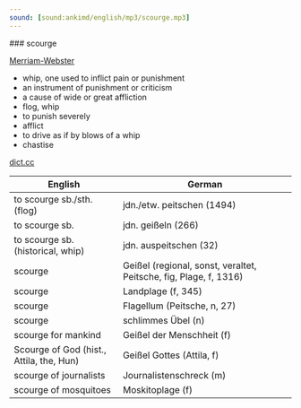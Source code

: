 ```yaml
---
sound: [sound:ankimd/english/mp3/scourge.mp3]
---
```


\### scourge

[Merriam-Webster](https://www.merriam-webster.com/dictionary/scourge)

- whip, one used to inflict pain or punishment
- an instrument of punishment or criticism
- a cause of wide or great affliction
- flog, whip
- to punish severely
- afflict
- to drive as if by blows of a whip
- chastise

[dict.cc](https://www.dict.cc/scourge)

| English        | German       |
| -------------- | ------------ |
| to scourge sb./sth. (flog) | jdn./etw. peitschen (1494) |
| to scourge sb. | jdn. geißeln (266) |
| to scourge sb. (historical, whip) | jdn. auspeitschen (32) |
| scourge | Geißel (regional, sonst, veraltet, Peitsche, fig, Plage, f, 1316) |
| scourge | Landplage (f, 345) |
| scourge | Flagellum (Peitsche, n, 27) |
| scourge | schlimmes Übel (n) |
| scourge for mankind | Geißel der Menschheit (f) |
| Scourge of God (hist., Attila, the, Hun) | Geißel Gottes (Attila, f) |
| scourge of journalists | Journalistenschreck (m) |
| scourge of mosquitoes | Moskitoplage (f) |
